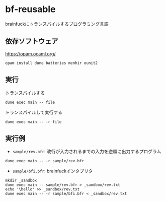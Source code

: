 # bf-reusable

brainfuckにトランスパイルするプログラミング言語

## 依存ソフトウェア

https://opam.ocaml.org/

```
opam install dune batteries menhir ounit2
```

## 実行

トランスパイルする
```
dune exec main -- file
```

トランスパイルして実行する
```
dune exec main -- -r file
```

## 実行例

* `sample/rev.bfr`: 改行が入力されるまでの入力を逆順に出力するプログラム
```
dune exec main -- -r sample/rev.bfr
```

* `sample/bfi.bfr`: brainfuckインタプリタ

```
mkdir _sandbox
dune exec main -- sample/rev.bfr > _sandbox/rev.txt
echo '\hello' >> _sandbox/rev.txt
dune exec main -- -r sample/bfi.bfr < _sandbox/rev.txt
```
